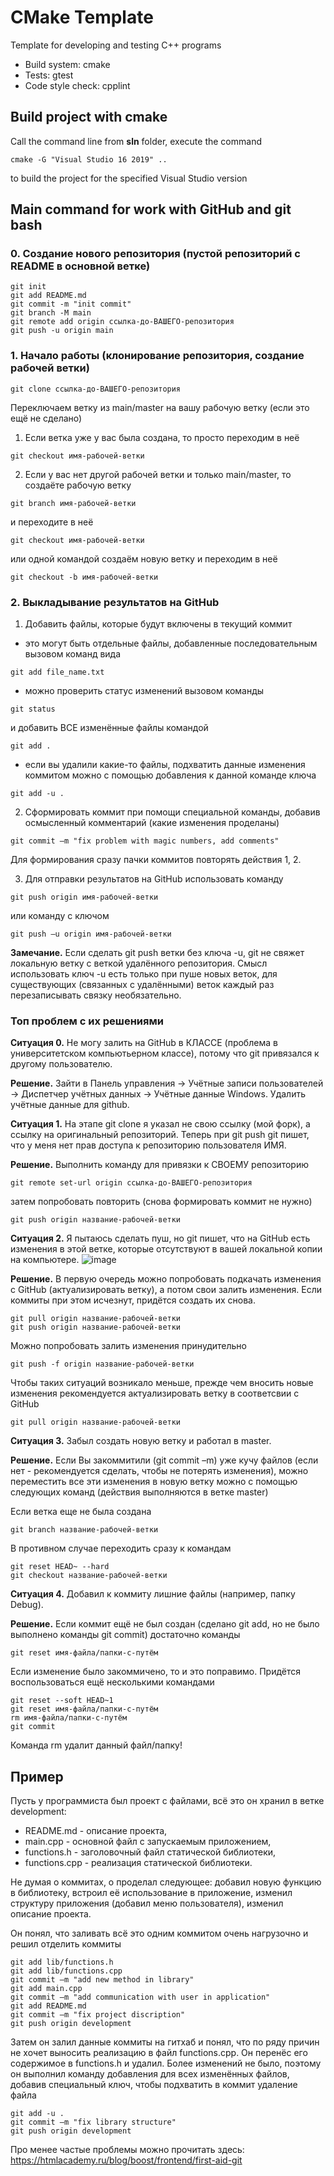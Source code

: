 # CMake Template
Template for developing and testing C++ programs 

* Build system: cmake
* Tests: gtest
* Code style check: cpplint

## Build project with cmake

Call the command line from **sln** folder, execute the command

```cmake -G "Visual Studio 16 2019" ..```

to build the project for the specified Visual Studio version

## Main command for work with GitHub and git bash

### 0. Создание нового репозитория (пустой репозиторий с README в основной ветке)

```
git init
git add README.md
git commit -m "init commit"
git branch -M main
git remote add origin ссылка-до-ВАШЕГО-репозитория
git push -u origin main
```

### 1. Начало работы (клонирование репозитория, создание рабочей ветки)

```git clone ссылка-до-ВАШЕГО-репозитория```

Переключаем ветку из main/master на вашу рабочую ветку (если это ещё не сделано)

1. Если ветка уже у вас была создана, то просто переходим в неё

```git checkout имя-рабочей-ветки```

2. Если у вас нет другой рабочей ветки и только main/master, то создаёте рабочую ветку

```git branch имя-рабочей-ветки```

и переходите в неё

```git checkout имя-рабочей-ветки```

или одной командой создаём новую ветку и переходим в неё

```git checkout -b имя-рабочей-ветки```

### 2. Выкладывание результатов на GitHub

1. Добавить файлы, которые будут включены в текущий коммит

* это могут быть отдельные файлы, добавленные последовательным вызовом команд вида

```git add file_name.txt```

* можно проверить статус изменений вызовом команды

```git status```

и добавить ВСЕ изменённые файлы командой

```git add .```

* если вы удалили какие-то файлы, подхватить данные изменения коммитом можно с помощью добавления к данной команде ключа

```git add -u .```

2. Сформировать коммит при помощи специальной команды, добавив осмысленный комментарий (какие изменения проделаны)

```git commit –m "fix problem with magic numbers, add comments"```

Для формирования сразу пачки коммитов повторять действия 1, 2.

3. Для отправки результатов на GitHub использовать команду

```git push origin имя-рабочей-ветки```

или команду с ключом

```git push –u origin имя-рабочей-ветки```

**Замечание.** Если сделать git push ветки без ключа -u, git не свяжет локальную ветку с веткой удалённого репозитория. Смысл использовать ключ -u есть только при пуше новых веток, для существующих (связанных с удалёнными) веток каждый раз перезаписывать связку необязательно.

### Топ проблем с их решениями

**Ситуация 0.** Не могу залить на GitHub в КЛАССЕ (проблема в университетском компьютьерном классе), потому что git привязался к другому пользователю.

**Решение.** Зайти в Панель управления -> Учётные записи пользователей -> Диспетчер учётных данных -> Учётные данные Windows. Удалить учётные данные для github.

**Ситуация 1.** На этапе git clone я указал не свою ссылку (мой форк), а ссылку на оригинальный репозиторий. Теперь при git push git пишет, что у меня нет прав доступа к репозиторию пользователя ИМЯ.

**Решение.** Выполнить команду для привязки к СВОЕМУ репозиторию

```git remote set-url origin ссылка-до-ВАШЕГО-репозитория```

затем попробовать повторить (снова формировать коммит не нужно)

```git push origin название-рабочей-ветки```

**Ситуация 2.** Я пытаюсь сделать пуш, но git пишет, что на GitHub есть изменения в этой ветке, которые отсутствуют в вашей локальной копии на компьютере.
![image](https://user-images.githubusercontent.com/22386453/144020295-27641af1-22ea-434a-8d95-23b6da5f07db.png)

**Решение.** В первую очередь можно попробовать подкачать изменения с GitHub (актуализировать ветку), а потом свои залить изменения. Если коммиты при этом исчезнут, придётся создать их снова.

```
git pull origin название-рабочей-ветки
git push origin название-рабочей-ветки
```

 Можно попробовать залить изменения принудительно

```git push -f origin название-рабочей-ветки```

Чтобы таких ситуаций возникало меньше, прежде чем вносить новые изменения рекомендуется актуализировать ветку в соответсвии с GitHub

```git pull origin название-рабочей-ветки```

**Ситуация 3.** Забыл создать новую ветку и работал в master.

**Решение.** Если Вы закоммитили (git commit –m) уже кучу файлов (если нет - рекомендуется сделать, чтобы не потерять изменения), можно переместить все эти изменения в новую ветку можно с помощью следующих команд (действия выполняются в ветке master)

Если ветка еще не была создана

```git branch название-рабочей-ветки```

В противном случае переходить сразу к командам

```
git reset HEAD~ --hard
git checkout название-рабочей-ветки
```

**Ситуация 4.** Добавил к коммиту лишние файлы (например, папку Debug).

**Решение.** Если коммит ещё не был создан (сделано git add, но не было выполнено команды git commit) достаточно команды

```git reset имя-файла/папки-с-путём```

Если изменение было закоммичено, то и это поправимо. Придётся воспользоваться ещё несколькими командами

```
git reset --soft HEAD~1
git reset имя-файла/папки-с-путём
rm имя-файла/папки-с-путём
git commit
```

Команда rm удалит данный файл/папку!

## Пример

Пусть у программиста был проект с файлами, всё это он хранил в ветке development:

* README.md - описание проекта, 
* main.cpp - основной файл с запускаемым приложением, 
* functions.h - заголовочный файл статической библиотеки, 
* functions.cpp - реализация статической библиотеки. 

Не думая о коммитах, о проделал следующее: добавил новую функцию в библиотеку, встроил её использование в приложение, изменил структуру приложения (добавил меню пользователя), изменил описание проекта.

Он понял, что заливать всё это одним коммитом очень нагрузочно и решил отделить коммиты

```
git add lib/functions.h
git add lib/functions.cpp
git commit –m "add new method in library"
git add main.cpp
git commit –m "add communication with user in application"
git add README.md
git commit –m "fix project discription"
git push origin development
```

Затем он залил данные коммиты на гитхаб и понял, что по ряду причин не хочет выносить реализацию в файл functions.cpp. Он перенёс его содержимое в functions.h и удалил. Более изменений не было, поэтому он выполнил команду добавления для всех изменённых файлов, добавив специальный ключ, чтобы подхватить в коммит удаление файла

```
git add -u .
git commit –m "fix library structure"
git push origin development
```

Про менее частые проблемы можно прочитать здесь: https://htmlacademy.ru/blog/boost/frontend/first-aid-git

